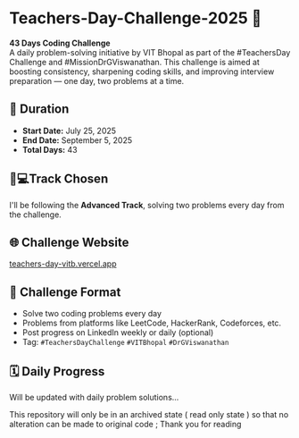 # Teachers-Day-Challenge-2025 🚀

**43 Days Coding Challenge**  
A daily problem-solving initiative by VIT Bhopal as part of the #TeachersDay Challenge and #MissionDrGViswanathan. This challenge is aimed at boosting consistency, sharpening coding skills, and improving interview preparation — one day, two problems at a time.

## 📅 Duration
- **Start Date:** July 25, 2025  
- **End Date:** September 5, 2025  
- **Total Days:** 43  

## 👨💻Track Chosen
I'll be following the **Advanced Track**, solving two problems every day from the challenge.

## 🌐 Challenge Website
[teachers-day-vitb.vercel.app](https://teachers-day-vitb.vercel.app)

## 🧠 Challenge Format
- Solve two coding problems every day
- Problems from platforms like LeetCode, HackerRank, Codeforces, etc.
- Post progress on LinkedIn weekly or daily (optional)
- Tag: `#TeachersDayChallenge` `#VITBhopal` `#DrGViswanathan`

## 🗓️ Daily Progress
Will be updated with daily problem solutions...

This repository will only be in an archived state ( read only state ) so that no alteration can be made to original code ;
Thank you for reading 
